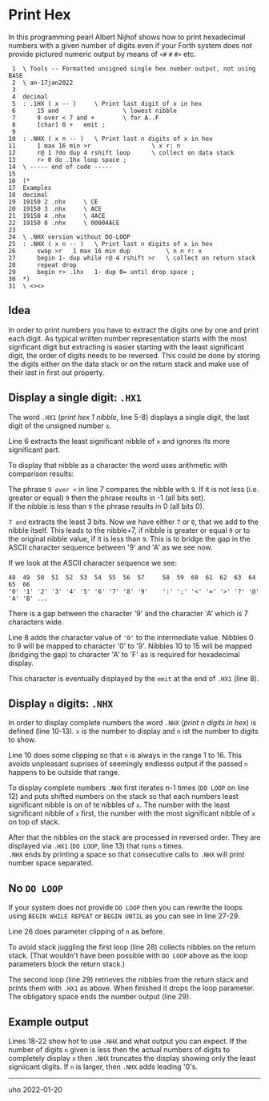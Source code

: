 # Print Hex

In this programming pearl Albert Nijhof shows how to
print hexadecimal numbers with a given number of digits even
if your Forth system does not provide pictured numeric output by means of `<#` `#` `#>` etc.

     1	\ Tools -- Formatted unsigned single hex number output, not using BASE
     2	\ an-17jan2022
     3	
     4	decimal
     5	: .1HX ( x -- )     \ Print last digit of x in hex
     6	    15 and                  \ lowest nibble
     7	    9 over < 7 and +        \ for A..F
     8	    [char] 0 +   emit ;
     9	
    10	: .NHX ( x n -- )   \ Print last n digits of x in hex
    11	    1 max 16 min >r                 \ x r: n
    12	    r@ 1 ?do dup 4 rshift loop      \ collect on data stack
    13	    r> 0 do .1hx loop space ;
    14	\ ----- end of code -----
    15	
    16	(*
    17	Examples
    18	decimal
    19	19150 2 .nhx     \ CE
    20	19150 3 .nhx     \ ACE
    21	19150 4 .nhx     \ 4ACE
    22	19150 8 .nhx     \ 00004ACE
    23	
    24	\ .NHX version without DO-LOOP
    25	: .NHX ( x n -- )   \ Print last n digits of x in hex
    26	    swap >r   1 max 16 min dup          \ n n r: x
    27	    begin 1- dup while r@ 4 rshift >r   \ collect on return stack
    28	    repeat drop
    29	    begin r> .1hx   1- dup 0= until drop space ;
    30	*)
    31	\ <><>

Idea
----

In order to print numbers you have to extract the digits one by one and print each digit.
As typical written number representation starts with the most signficant digit but extracting is easier
starting with the least significant digit, the order of digits needs to be reversed. This could be
done by storing the digits either on the data stack or on the return stack and make use of their last in 
first out property.


Display a single digit: `.HX1`
------------------------------

The word `.HX1` (*print hex 1 nibble*, line 5-8) displays a single digit, 
the last digit of the unsigned number `x`. 

Line 6 extracts the least significant nibble of `x` and ignores its more significant part.

To display that nibble as a character the word uses arithmetic with comparison results:

The phrase `9 over <` in line 7 compares the nibble with `9`. If it is not less (i.e. greater or equal) `9`
then the phrase results in -1 (all bits set).  
If the nibble is less than `9` the phrase results in 0 (all bits 0).  

`7 and` extracts the least 3 bits. Now we have either `7` or `0`, that we add to the nibble itself.
This leads to the nibble+7, if nibble is greater or equal `9` or 
to the original nibble value, if it is less than `9`. This is to bridge the gap in the ASCII character sequence
between '9' and 'A' as we see now.

If we look at the ASCII character
sequence we see:

    48  49  50  51  52  53  54  55  56  57     58  59  60  61  62  63  64     65  66
    '0' '1' '2' '3' '4' '5' '6' '7' '8' '9'    ':' ';' '<' '=' '>' '?' '@'    'A' 'B' ...

There is a gap between the character '9' and the character 'A' which is 7 characters wide.

Line 8 adds the character value of `'0'` to the intermediate value. 
Nibbles 0 to 9 will be mapped to character '0' to '9'. 
Nibbles 10 to 15 will be mapped (bridging the gap) to character 'A' to 'F' as is required for hexadecimal display.

This character is eventually displayed by the `emit` at the end of `.HX1` (line 8).


Display `n` digits: `.NHX`
--------------------------

In order to display complete numbers the word `.NHX` (*print n digits in hex*) is defined (line 10-13). 
`x` is the number to display and `n` ist the number to digits to show.

Line 10 does some clipping so that `n` is always in the range 1 to 16. This avoids unpleasant suprises of 
seemingly endlesss output if the  passed `n` happens to be outside that range.

To display complete numbers `.NHX` first iterates n-1 times (`DO LOOP` on line 12) and puts shifted 
numbers on the stack so that  each numbers least significant nibble is on of te nibbles of `x`. 
The number with the least significant nibble of `x` first, the number with the most significant nibble 
of `x` on top of stack.

After that the nibbles on the stack are processed in reversed order. 
They are displayed via `.HX1` (`DO LOOP`, line 13) that runs `n` times.  
`.NHX` ends by printing a space so that consecutive calls to `.NHX` will print number space separated.


No `DO LOOP`
------------

If your system does not provide `DO LOOP` then you can rewrite the loops using `BEGIN WHILE REPEAT` 
or `BEGIN UNTIL` as you can see in line 27-29. 

Line 26 does parameter clipping of `n` as before.

To avoid stack juggling the first loop (line 28) collects nibbles on the return stack. (That wouldn't have been
possible with `DO LOOP` above as the loop parameters block the return stack.)

The second loop (line 29) retrieves the nibbles from the return stack and prints them with `.HX1` as above. 
When finished it drops the loop parameter.
The obligatory space ends the number output (line 29).


Example output
--------------

Lines 18-22 show hot to use `.NHX` and what output you can expect. If the number of digits `n` given is less then
the actual numbers of digits to completely display `x` then `.NHX` truncates the display showing only the least signiicant digits.
If `n` is larger, then `.NHX` adds leading '0's.

----

uho 2022-01-20
